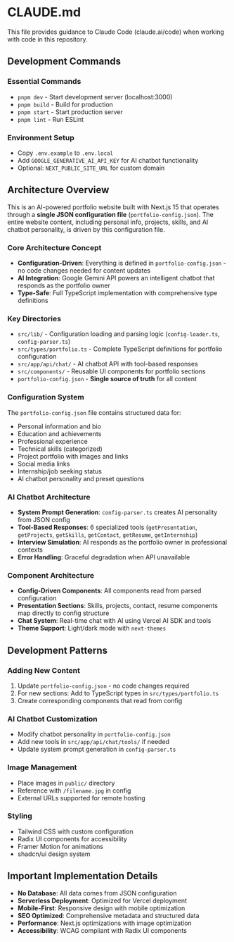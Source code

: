 # CLAUDE.md

This file provides guidance to Claude Code (claude.ai/code) when working with code in this repository.

## Development Commands

### Essential Commands
- `pnpm dev` - Start development server (localhost:3000)
- `pnpm build` - Build for production
- `pnpm start` - Start production server
- `pnpm lint` - Run ESLint

### Environment Setup
- Copy `.env.example` to `.env.local`
- Add `GOOGLE_GENERATIVE_AI_API_KEY` for AI chatbot functionality
- Optional: `NEXT_PUBLIC_SITE_URL` for custom domain

## Architecture Overview

This is an AI-powered portfolio website built with Next.js 15 that operates through a **single JSON configuration file** (`portfolio-config.json`). The entire website content, including personal info, projects, skills, and AI chatbot personality, is driven by this configuration file.

### Core Architecture Concept
- **Configuration-Driven**: Everything is defined in `portfolio-config.json` - no code changes needed for content updates
- **AI Integration**: Google Gemini API powers an intelligent chatbot that responds as the portfolio owner
- **Type-Safe**: Full TypeScript implementation with comprehensive type definitions

### Key Directories
- `src/lib/` - Configuration loading and parsing logic (`config-loader.ts`, `config-parser.ts`)
- `src/types/portfolio.ts` - Complete TypeScript definitions for portfolio configuration
- `src/app/api/chat/` - AI chatbot API with tool-based responses
- `src/components/` - Reusable UI components for portfolio sections
- `portfolio-config.json` - **Single source of truth** for all content

### Configuration System
The `portfolio-config.json` file contains structured data for:
- Personal information and bio
- Education and achievements  
- Professional experience
- Technical skills (categorized)
- Project portfolio with images and links
- Social media links
- Internship/job seeking status
- AI chatbot personality and preset questions

### AI Chatbot Architecture
- **System Prompt Generation**: `config-parser.ts` creates AI personality from JSON config
- **Tool-Based Responses**: 6 specialized tools (`getPresentation`, `getProjects`, `getSkills`, `getContact`, `getResume`, `getInternship`)
- **Interview Simulation**: AI responds as the portfolio owner in professional contexts
- **Error Handling**: Graceful degradation when API unavailable

### Component Architecture
- **Config-Driven Components**: All components read from parsed configuration
- **Presentation Sections**: Skills, projects, contact, resume components map directly to config structure
- **Chat System**: Real-time chat with AI using Vercel AI SDK and tools
- **Theme Support**: Light/dark mode with `next-themes`

## Development Patterns

### Adding New Content
1. Update `portfolio-config.json` - no code changes required
2. For new sections: Add to TypeScript types in `src/types/portfolio.ts`
3. Create corresponding components that read from config

### AI Chatbot Customization
- Modify chatbot personality in `portfolio-config.json`
- Add new tools in `src/app/api/chat/tools/` if needed
- Update system prompt generation in `config-parser.ts`

### Image Management
- Place images in `public/` directory
- Reference with `/filename.jpg` in config
- External URLs supported for remote hosting

### Styling
- Tailwind CSS with custom configuration
- Radix UI components for accessibility
- Framer Motion for animations
- shadcn/ui design system

## Important Implementation Details

- **No Database**: All data comes from JSON configuration
- **Serverless Deployment**: Optimized for Vercel deployment
- **Mobile-First**: Responsive design with mobile optimization
- **SEO Optimized**: Comprehensive metadata and structured data
- **Performance**: Next.js optimizations with image optimization
- **Accessibility**: WCAG compliant with Radix UI components